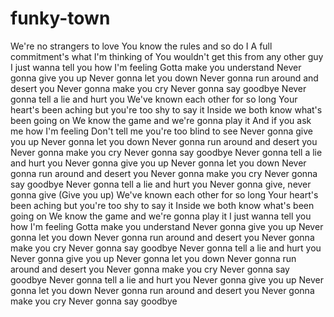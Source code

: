 # funky-town
We're no strangers to love You know the rules and so do I A full commitment's what I'm thinking of You wouldn't get this from any other guy I just wanna tell you how I'm feeling Gotta make you understand Never gonna give you up Never gonna let you down Never gonna run around and desert you Never gonna make you cry Never gonna say goodbye Never gonna tell a lie and hurt you We've known each other for so long Your heart's been aching but you're too shy to say it Inside we both know what's been going on We know the game and we're gonna play it And if you ask me how I'm feeling Don't tell me you're too blind to see Never gonna give you up Never gonna let you down Never gonna run around and desert you Never gonna make you cry Never gonna say goodbye Never gonna tell a lie and hurt you Never gonna give you up Never gonna let you down Never gonna run around and desert you Never gonna make you cry Never gonna say goodbye Never gonna tell a lie and hurt you Never gonna give, never gonna give (Give you up) We've known each other for so long Your heart's been aching but you're too shy to say it Inside we both know what's been going on We know the game and we're gonna play it I just wanna tell you how I'm feeling Gotta make you understand Never gonna give you up Never gonna let you down Never gonna run around and desert you Never gonna make you cry Never gonna say goodbye Never gonna tell a lie and hurt you Never gonna give you up Never gonna let you down Never gonna run around and desert you Never gonna make you cry Never gonna say goodbye Never gonna tell a lie and hurt you Never gonna give you up Never gonna let you down Never gonna run around and desert you Never gonna make you cry Never gonna say goodbye

